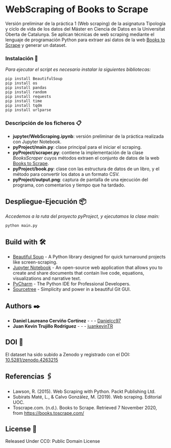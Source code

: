 # WebScraping of Books to Scrape

Versión preliminar de la práctica 1 (Web scraping) de la asignatura Tipología y ciclo de vida de los datos del Máster en Ciencia de Datos en la Universitat Oberta de Catalunya. Se aplican técnicas de web scraping mediante el lenguaje de programación Python para extraer así datos de la web [Books to Scrape](https://books.toscrape.com) y generar un dataset.

### Instalación 🔧

_Para ejecutar el script es necesario instalar la siguientes bibliotecas:_

```
pip install BeautifulSoup
pip install os
pip install pandas
pip install random
pip install requests
pip install time
pip install tqdm
pip install urlparse
```

### Descripción de los ficheros 📋

* **jupyter/WebScraping.ipynb**: versión preliminar de la práctica realizada con Jupyter Notebook.
* **pyProject/main.py**: clase principal para el iniciar el scraping.
* **pyProject/scraper.py**: contiene la implementación de la clase _BooksScraper_ cuyos métodos extraen el conjunto de datos de la web [Books to Scrape](https://books.toscrape.com).
* **pyProject/book.py**: clase con las estructura de datos de un libro, y el método para convertir los datos a un formato CSV.
* **pyProject/output.png**: captura de pantalla de una ejecución del programa, con comentarios y tiempo que ha tardado.

## Despliegue-Ejecución 📦

_Accedemos a la ruta del proyecto pyProject, y ejecutamos la clase main:_
```
python main.py
```

## Build with 🛠️

* [Beautiful Soup](https://www.crummy.com/software/BeautifulSoup) - A Python library designed for quick turnaround projects like screen-scraping.
* [Jupyter Notebook](https://jupyter.org) - An open-source web application that allows you to create and share documents that contain live code, equations, visualizations and narrative text.
* [PyCharm](https://www.jetbrains.com/pycharm) - The Python IDE for Professional Developers.
* [Sourcetree](https://www.sourcetreeapp.com) - Simplicity and power in a beautiful Git GUI.

## Authors ✒️

* **Daniel Laureano Cerviño Cortínez** - *-* - [Danielcc97](https://github.com/Danielcc97)
* **Juan Kevin Trujillo Rodríguez** - *-* - [juankevinTR](https://juankevintrujillo.com)

## DOI 📖

El dataset ha sido subido a Zenodo y registrado con el DOI: [10.5281/zenodo.4263215](https://doi.org/10.5281/ZENODO.4263215)

## Referencias 🖇️

* Lawson, R. (2015). Web Scraping with Python. Packt Publishing Ltd.
* Subirats Maté, L., & Calvo González, M. (2019). Web scraping. Editorial UOC.
* Toscrape.com. (n.d.). Books to Scrape. Retrieved 7 November 2020, from https://books.toscrape.com/

## License 📄

Released Under CC0: Public Domain License



